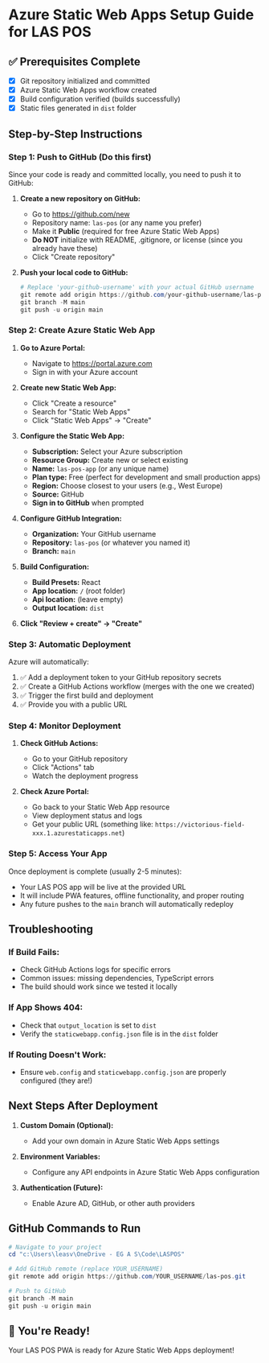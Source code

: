 # Azure Static Web Apps Setup Guide for LAS POS

## ✅ Prerequisites Complete
- [x] Git repository initialized and committed
- [x] Azure Static Web Apps workflow created
- [x] Build configuration verified (builds successfully)
- [x] Static files generated in `dist` folder

## Step-by-Step Instructions

### Step 1: Push to GitHub (Do this first)

Since your code is ready and committed locally, you need to push it to GitHub:

1. **Create a new repository on GitHub:**
   - Go to https://github.com/new
   - Repository name: `las-pos` (or any name you prefer)
   - Make it **Public** (required for free Azure Static Web Apps)
   - **Do NOT** initialize with README, .gitignore, or license (since you already have these)
   - Click "Create repository"

2. **Push your local code to GitHub:**
   ```powershell
   # Replace 'your-github-username' with your actual GitHub username
   git remote add origin https://github.com/your-github-username/las-pos.git
   git branch -M main
   git push -u origin main
   ```

### Step 2: Create Azure Static Web App

1. **Go to Azure Portal:**
   - Navigate to https://portal.azure.com
   - Sign in with your Azure account

2. **Create new Static Web App:**
   - Click "Create a resource"
   - Search for "Static Web Apps"
   - Click "Static Web Apps" → "Create"

3. **Configure the Static Web App:**
   - **Subscription:** Select your Azure subscription
   - **Resource Group:** Create new or select existing
   - **Name:** `las-pos-app` (or any unique name)
   - **Plan type:** Free (perfect for development and small production apps)
   - **Region:** Choose closest to your users (e.g., West Europe)
   - **Source:** GitHub
   - **Sign in to GitHub** when prompted

4. **Configure GitHub Integration:**
   - **Organization:** Your GitHub username
   - **Repository:** `las-pos` (or whatever you named it)
   - **Branch:** `main`

5. **Build Configuration:**
   - **Build Presets:** React
   - **App location:** `/` (root folder)
   - **Api location:** (leave empty)
   - **Output location:** `dist`

6. **Click "Review + create" → "Create"**

### Step 3: Automatic Deployment

Azure will automatically:
1. ✅ Add a deployment token to your GitHub repository secrets
2. ✅ Create a GitHub Actions workflow (merges with the one we created)
3. ✅ Trigger the first build and deployment
4. ✅ Provide you with a public URL

### Step 4: Monitor Deployment

1. **Check GitHub Actions:**
   - Go to your GitHub repository
   - Click "Actions" tab
   - Watch the deployment progress

2. **Check Azure Portal:**
   - Go back to your Static Web App resource
   - View deployment status and logs
   - Get your public URL (something like: `https://victorious-field-xxx.1.azurestaticapps.net`)

### Step 5: Access Your App

Once deployment is complete (usually 2-5 minutes):
- Your LAS POS app will be live at the provided URL
- It will include PWA features, offline functionality, and proper routing
- Any future pushes to the `main` branch will automatically redeploy

## Troubleshooting

### If Build Fails:
- Check GitHub Actions logs for specific errors
- Common issues: missing dependencies, TypeScript errors
- The build should work since we tested it locally

### If App Shows 404:
- Check that `output_location` is set to `dist`
- Verify the `staticwebapp.config.json` file is in the `dist` folder

### If Routing Doesn't Work:
- Ensure `web.config` and `staticwebapp.config.json` are properly configured (they are!)

## Next Steps After Deployment

1. **Custom Domain (Optional):**
   - Add your own domain in Azure Static Web Apps settings

2. **Environment Variables:**
   - Configure any API endpoints in Azure Static Web Apps configuration

3. **Authentication (Future):**
   - Enable Azure AD, GitHub, or other auth providers

## GitHub Commands to Run

```powershell
# Navigate to your project
cd "c:\Users\leasv\OneDrive - EG A S\Code\LASPOS"

# Add GitHub remote (replace YOUR_USERNAME)
git remote add origin https://github.com/YOUR_USERNAME/las-pos.git

# Push to GitHub
git branch -M main
git push -u origin main
```

## 🎉 You're Ready!

Your LAS POS PWA is ready for Azure Static Web Apps deployment!
